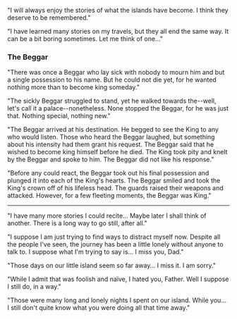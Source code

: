 "I will always enjoy the stories of what the islands have become. I think they deserve to be remembered."

"I have learned many stories on my travels, but they all end the same way. It can be a bit boring sometimes. Let me think of one…"

###  The Beggar

"There was once a Beggar who lay sick with nobody to mourn him and but a single possession to his name. But he could not die yet, for he wanted nothing more than to become king someday."

"The sickly Beggar struggled to stand, yet he walked towards the--well, let's call it a palace--nonetheless. None stopped the Beggar, for he was just that. Nothing special, nothing new."

"The Beggar arrived at his destination. He begged to see the King to any who would listen. Those who heard the Beggar laughed, but something about his intensity had them grant his request. The Beggar said that he wished to become king himself before he died. The King took pity and knelt by the Beggar and spoke to him. The Beggar did not like his response."

"Before any could react, the Beggar took out his final possession and plunged it into each of the King's hearts. The Beggar smiled and took the King's crown off of his lifeless head. The guards raised their weapons and attacked. However, for a few fleeting moments, the Beggar was King."

---

"I have many more stories I could recite… Maybe later I shall think of another. There is a long way to go still, after all."

"I suppose I am just trying to find ways to distract myself now. Despite all the people I've seen, the journey has been a little lonely without anyone to talk to. I suppose what I'm trying to say is… I miss you, Dad."

"Those days on our little island seem so far away… I miss it. I am sorry."

"While I admit that was foolish and naïve, I hated you, Father. Well I suppose I still do, in a way."

"Those were many long and lonely nights I spent on our island. While you… I still don't quite know what you were doing all that time away."